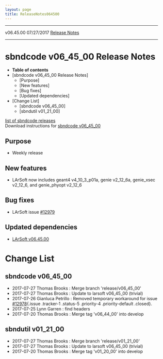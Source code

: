 ```yaml
---
layout: page
title: ReleaseNotes064500
---
```


  ----------- ------------ -- -- ------------------------------------------------------
  v06.45.00   07/27/2017         [Release Notes](ReleaseNotes064500.html)
  ----------- ------------ -- -- ------------------------------------------------------



sbndcode v06\_45\_00 Release Notes
======================================================================================

-   **Table of contents**
-   [sbndcode v06\_45\_00 Release
    Notes]
    -   [Purpose]
    -   [New features]
    -   [Bug fixes]
    -   [Updated dependencies]
-   [Change List]
    -   [sbndcode v06\_45\_00]
    -   [sbndutil v01\_21\_00]

[list of sbndcode
releases](List_of_SBND_code_releases.html)\
Download instructions for [sbndcode
v06\_45\_00](http://scisoft.fnal.gov/scisoft/bundles/sbnd/v06_45_00/sbndcode-v06_45_00.html)



Purpose
----------------------------------

-   Weekly release



New features
--------------------------------------------

-   LArSoft now includes geant4 v4\_10\_3\_p01a, genie v2\_12\_6a,
    genie\_xsec v2\_12\_6, and genie\_phyopt v2\_12\_6



Bug fixes
--------------------------------------

-   LArSoft issue
    [\#12979](https://cdcvs.fnal.gov/redmine/issues/12979)



Updated dependencies
------------------------------------------------------------

-   [LArSoft
    v06.45.00](https://cdcvs.fnal.gov/redmine/projects/larsoft/wiki/ReleaseNotes064500)



Change List
==========================================



sbndcode v06\_45\_00
----------------------------------------------------------

-   2017-07-27 Thomas Brooks : Merge branch \'release/v06\_45\_00\'
-   2017-07-27 Thomas Brooks : Update to larsoft v06\_45\_00 (trivial)
-   2017-07-26 Gianluca Petrillo : Removed temporary workaround for
    issue
    [\#12978](/redmine/issues/12978 "Bug: GausHitFinder requires algorithm configuration even when it does not use it (Closed)"){.issue
    .tracker-1 .status-5 .priority-4 .priority-default .closed}.
-   2017-07-25 Lynn Garren : find headers
-   2017-07-20 Thomas Brooks : Merge tag \'v06\_44\_00\' into develop



sbndutil v01\_21\_00
----------------------------------------------------------

-   2017-07-27 Thomas Brooks : Merge branch \'release/v01\_21\_00\'
-   2017-07-27 Thomas Brooks : Update to larsoft v06\_45\_00 (trivial)
-   2017-07-20 Thomas Brooks : Merge tag \'v01\_20\_00\' into develop
